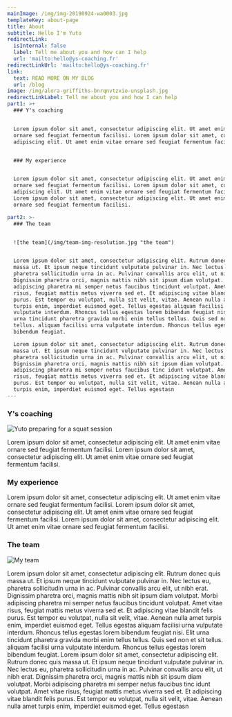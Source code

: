 ```yaml
---
mainImage: /img/img-20190924-wa0003.jpg
templateKey: about-page
title: About
subtitle: Hello I'm Yuto
redirectLink:
  isInternal: false
  label: Tell me about you and how can I help
  url: 'mailto:hello@ys-coaching.fr'
redirectLinkUrl: 'mailto:hello@ys-coaching.fr'
link:
  text: READ MORE ON MY BLOG
  url: /blog
image: /img/alora-griffiths-bnrqnvtzxio-unsplash.jpg
redirectLinkLabel: Tell me about you and how I can help
part1: >+
  ### Y's coaching


  Lorem ipsum dolor sit amet, consectetur adipiscing elit. Ut amet enim vitae
  ornare sed feugiat fermentum facilisi. Lorem ipsum dolor sit amet, consectetur
  adipiscing elit. Ut amet enim vitae ornare sed feugiat fermentum facilisi.


  ### My experience


  Lorem ipsum dolor sit amet, consectetur adipiscing elit. Ut amet enim vitae
  ornare sed feugiat fermentum facilisi. Lorem ipsum dolor sit amet, consectetur
  adipiscing elit. Ut amet enim vitae ornare sed feugiat fermentum facilisi.
  Lorem ipsum dolor sit amet, consectetur adipiscing elit. Ut amet enim vitae
  ornare sed feugiat fermentum facilisi.

part2: >-
  ### The team


  ![the team](/img/team-img-resolution.jpg "the team")


  Lorem ipsum dolor sit amet, consectetur adipiscing elit. Rutrum donec quis
  massa ut. Et ipsum neque tincidunt vulputate pulvinar in. Nec lectus eu,
  pharetra sollicitudin urna in ac. Pulvinar convallis arcu elit, ut nibh erat.
  Dignissim pharetra orci, magnis mattis nibh sit ipsum diam volutpat. Morbi
  adipiscing pharetra mi semper netus faucibus tincidunt volutpat. Amet vitae
  risus, feugiat mattis metus viverra sed et. Et adipiscing vitae blandit felis
  purus. Est tempor eu volutpat, nulla sit velit, vitae. Aenean nulla amet
  turpis enim, imperdiet euismod eget. Tellus egestas aliquam facilisi urna
  vulputate interdum. Rhoncus tellus egestas lorem bibendum feugiat nisi. Elit
  urna tincidunt pharetra gravida morbi enim tellus tellus. Quis sed non et sit
  tellus. aliquam facilisi urna vulputate interdum. Rhoncus tellus egestas lorem
  bibendum feugiat.

  Lorem ipsum dolor sit amet, consectetur adipiscing elit. Rutrum donec quis
  massa ut. Et ipsum neque tincidunt vulputate pulvinar in. Nec lectus eu,
  pharetra sollicitudin urna in ac. Pulvinar convallis arcu elit, ut nibh erat.
  Dignissim pharetra orci, magnis mattis nibh sit ipsum diam volutpat. Morbi
  adipiscing pharetra mi semper netus faucibus tinc idunt volutpat. Amet vitae
  risus, feugiat mattis metus viverra sed et. Et adipiscing vitae blandit felis
  purus. Est tempor eu volutpat, nulla sit velit, vitae. Aenean nulla amet
  turpis enim, imperdiet euismod eget. Tellus egestasn
---
```

### Y's coaching

![Yuto preparing for a squat session](/img/img-20190924-wa0003.jpg#left "Me, Yuto")

Lorem ipsum dolor sit amet, consectetur adipiscing elit. Ut amet enim vitae ornare sed feugiat fermentum facilisi. Lorem ipsum dolor sit amet, consectetur adipiscing elit. Ut amet enim vitae ornare sed feugiat fermentum facilisi.

### My experience

Lorem ipsum dolor sit amet, consectetur adipiscing elit. Ut amet enim vitae ornare sed feugiat fermentum facilisi. Lorem ipsum dolor sit amet, consectetur adipiscing elit. Ut amet enim vitae ornare sed feugiat fermentum facilisi. Lorem ipsum dolor sit amet, consectetur adipiscing elit. Ut amet enim vitae ornare sed feugiat fermentum facilisi.

### The team

![](/img/team-img-resolution.jpg "My team")

Lorem ipsum dolor sit amet, consectetur adipiscing elit. Rutrum donec quis massa ut. Et ipsum neque tincidunt vulputate pulvinar in. Nec lectus eu, pharetra sollicitudin urna in ac. Pulvinar convallis arcu elit, ut nibh erat. Dignissim pharetra orci, magnis mattis nibh sit ipsum diam volutpat. Morbi adipiscing pharetra mi semper netus faucibus tincidunt volutpat. Amet vitae risus, feugiat mattis metus viverra sed et. Et adipiscing vitae blandit felis purus. Est tempor eu volutpat, nulla sit velit, vitae. Aenean nulla amet turpis enim, imperdiet euismod eget. Tellus egestas aliquam facilisi urna vulputate interdum. Rhoncus tellus egestas lorem bibendum feugiat nisi. Elit urna tincidunt pharetra gravida morbi enim tellus tellus. Quis sed non et sit tellus. aliquam facilisi urna vulputate interdum. Rhoncus tellus egestas lorem bibendum feugiat. Lorem ipsum dolor sit amet, consectetur adipiscing elit. Rutrum donec quis massa ut. Et ipsum neque tincidunt vulputate pulvinar in. Nec lectus eu, pharetra sollicitudin urna in ac. Pulvinar convallis arcu elit, ut nibh erat. Dignissim pharetra orci, magnis mattis nibh sit ipsum diam volutpat. Morbi adipiscing pharetra mi semper netus faucibus tinc idunt volutpat. Amet vitae risus, feugiat mattis metus viverra sed et. Et adipiscing vitae blandit felis purus. Est tempor eu volutpat, nulla sit velit, vitae. Aenean nulla amet turpis enim, imperdiet euismod eget. Tellus egestasn